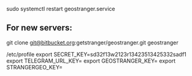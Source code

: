 sudo systemctl restart geostranger.service

## For new servers:

git clone git@bitbucket.org:getstranger/geostranger.git geostranger

/etc/profile
export SECRET_KEY=sd32f13w2123r13423513425332sadf1
export TELEGRAM_URL_KEY=
export GEOSTRANGER_KEY=
export STRANGERGEO_KEY=

